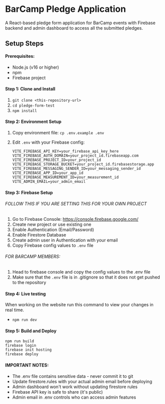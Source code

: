 # BarCamp Pledge Application

A React-based pledge form application for BarCamp events with Firebase backend and admin dashboard to access all the submitted pledges.

## Setup Steps

#### Prerequisites:

- Node.js (v16 or higher)
- npm
- Firebase project

#### Step 1: Clone and Install

1. `git clone <this-repository-url>`
2. `cd pledge-form-test`
3. `npm install`

#### Step 2: Environment Setup

1. Copy environment file:
   `cp .env.example .env`

2. Edit `.env` with your Firebase config:
   ```
   VITE_FIREBASE_API_KEY=your_firebase_api_key_here
   VITE_FIREBASE_AUTH_DOMAIN=your_project_id.firebaseapp.com
   VITE_FIREBASE_PROJECT_ID=your_project_id
   VITE_FIREBASE_STORAGE_BUCKET=your_project_id.firebasestorage.app
   VITE_FIREBASE_MESSAGING_SENDER_ID=your_messaging_sender_id
   VITE_FIREBASE_APP_ID=your_app_id
   VITE_FIREBASE_MEASUREMENT_ID=your_measurement_id
   VITE_ADMIN_EMAIL=your_admin_email
   ```

#### Step 3: Firebase Setup

###### FOLLOW THIS IF YOU ARE SETTING THIS FOR YOUR OWN PROJECT

1. Go to Firebase Console: https://console.firebase.google.com/
2. Create new project or use existing one
3. Enable Authentication (Email/Password)
4. Enable Firestore Database
5. Create admin user in Authentication with your email
6. Copy Firebase config values to `.env` file

###### FOR BARCAMP MEMBERS:

1. Head to firebase console and copy the config values to the .env file
2. Make sure that the `.env` file is in .gitignore so that it does not get pushed to the repository

#### Step 4: Live testing

When working on the website run this command to view your changes in real time.

- `npm run dev`

#### Step 5: Build and Deploy

```
npm run build
firebase login
firebase init hosting
firebase deploy
```

#### IMPORTANT NOTES:

- The .env file contains sensitive data - never commit it to git
- Update firestore.rules with your actual admin email before deploying
- Admin dashboard won't work without updating firestore rules
- Firebase API key is safe to share (it's public)
- Admin email in .env controls who can access admin features
